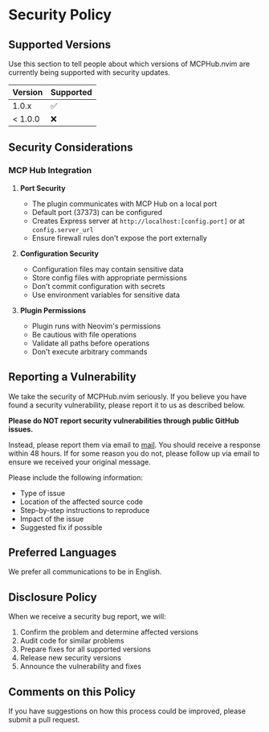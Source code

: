 # Security Policy

## Supported Versions

Use this section to tell people about which versions of MCPHub.nvim are currently being supported with security updates.

| Version | Supported          |
| ------- | ------------------ |
| 1.0.x   | :white_check_mark: |
| < 1.0.0 | :x:                |

## Security Considerations

### MCP Hub Integration

1. **Port Security**

   - The plugin communicates with MCP Hub on a local port
   - Default port (37373) can be configured
   - Creates Express server at `http://localhost:[config.port]` or at `config.server_url`
   - Ensure firewall rules don't expose the port externally

2. **Configuration Security**

   - Configuration files may contain sensitive data
   - Store config files with appropriate permissions
   - Don't commit configuration with secrets
   - Use environment variables for sensitive data

3. **Plugin Permissions**
   - Plugin runs with Neovim's permissions
   - Be cautious with file operations
   - Validate all paths before operations
   - Don't execute arbitrary commands

## Reporting a Vulnerability

We take the security of MCPHub.nvim seriously. If you believe you have found a security vulnerability, please report it to us as described below.

**Please do NOT report security vulnerabilities through public GitHub issues.**

Instead, please report them via email to [mail](). You should receive a response within 48 hours. If for some reason you do not, please follow up via email to ensure we received your original message.

Please include the following information:

- Type of issue
- Location of the affected source code
- Step-by-step instructions to reproduce
- Impact of the issue
- Suggested fix if possible

## Preferred Languages

We prefer all communications to be in English.

## Disclosure Policy

When we receive a security bug report, we will:

1. Confirm the problem and determine affected versions
2. Audit code for similar problems
3. Prepare fixes for all supported versions
4. Release new security versions
5. Announce the vulnerability and fixes

## Comments on this Policy

If you have suggestions on how this process could be improved, please submit a pull request.
